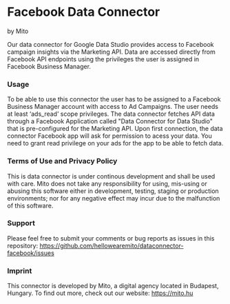 # Facebook Data Connector
by Mito 

Our data connector for Google Data Studio provides access to Facebook campaign insights via the Marketing API. Data are accessed directly from Facebook API endpoints using the privileges the user is assigned in Facebook Business Manager.

### Usage
To be able to use this connector the user has to be assigned to a Facebook Business Manager account with access to Ad Campaigns. The user needs at least ‘ads_read’ scope privileges.
The data connector fetches API data through a Facebook Application called "Data Connector for Data Studio" that is pre-configured for the Marketing API. Upon first connection, the data connector Facebook app will ask for permission to acess your data. You need to grant read privilege on your ads for the app to be able to fetch data. 

### Terms of Use and Privacy Policy
This is data connector is under continous development and shall be used with care. Mito does not take any responsibility for using, mis-using or abusing this software either in development, testing, staging or production environments; nor for any negative effect may incur due to the malfunction of this software. 

### Support
Please feel free to submit your comments or bug reports as issues in this repository: https://github.com/hellowearemito/dataconnector-facebook/issues

### Imprint
This connector is developed by Mito, a digital agency located in Budapest, Hungary. To find out more, check out our website: https://mito.hu
